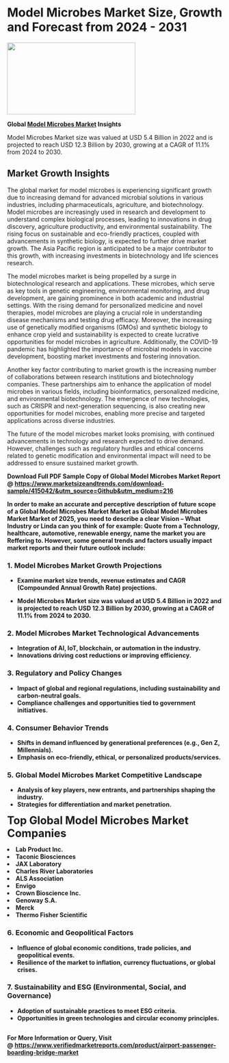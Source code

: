 <H1>Model Microbes Market Size, Growth and Forecast from 2024 - 2031</H1><img class="aligncenter size-medium wp-image-584254" src="https://thirdeyenews.in/wp-content/uploads/2024/09/Global-Market-Research-300x168.jpeg" alt="" width="300" height="168" /><p><strong>Global&nbsp;<a href="https://www.marketsizeandtrends.com/download-sample/415042/&amp;utm_source=Github&utm_medium=216">Model Microbes Market</a> Insights</strong></p><p>Model Microbes Market size was valued at USD 5.4 Billion in 2022 and is projected to reach USD 12.3 Billion by 2030, growing at a CAGR of 11.1% from 2024 to 2030.</p><p><h2>Market Growth Insights</h2> <p>The global market for model microbes is experiencing significant growth due to increasing demand for advanced microbial solutions in various industries, including pharmaceuticals, agriculture, and biotechnology. Model microbes are increasingly used in research and development to understand complex biological processes, leading to innovations in drug discovery, agriculture productivity, and environmental sustainability. The rising focus on sustainable and eco-friendly practices, coupled with advancements in synthetic biology, is expected to further drive market growth. The Asia Pacific region is anticipated to be a major contributor to this growth, with increasing investments in biotechnology and life sciences research.</p> <p><strong></strong></p> <p>The model microbes market is being propelled by a surge in biotechnological research and applications. These microbes, which serve as key tools in genetic engineering, environmental monitoring, and drug development, are gaining prominence in both academic and industrial settings. With the rising demand for personalized medicine and novel therapies, model microbes are playing a crucial role in understanding disease mechanisms and testing drug efficacy. Moreover, the increasing use of genetically modified organisms (GMOs) and synthetic biology to enhance crop yield and sustainability is expected to create lucrative opportunities for model microbes in agriculture. Additionally, the COVID-19 pandemic has highlighted the importance of microbial models in vaccine development, boosting market investments and fostering innovation.</p> <p>Another key factor contributing to market growth is the increasing number of collaborations between research institutions and biotechnology companies. These partnerships aim to enhance the application of model microbes in various fields, including bioinformatics, personalized medicine, and environmental biotechnology. The emergence of new technologies, such as CRISPR and next-generation sequencing, is also creating new opportunities for model microbes, enabling more precise and targeted applications across diverse industries.</p> <p>The future of the model microbes market looks promising, with continued advancements in technology and research expected to drive demand. However, challenges such as regulatory hurdles and ethical concerns related to genetic modification and environmental impact will need to be addressed to ensure sustained market growth.</p> <p><strong></p><p><span class=""><strong>Download Full PDF Sample Copy of Global Model Microbes Market Report</strong> @ <a href="https://www.marketsizeandtrends.com/download-sample/415042/&amp;utm_source=Github&utm_medium=216" target="_blank">https://www.marketsizeandtrends.com/download-sample/415042/&amp;utm_source=Github&utm_medium=216</a></span></p><p>In order to make an accurate and perceptive description of future scope of a Global&nbsp;Model Microbes Market Market as Global&nbsp;Model Microbes Market Market of 2025, you need to describe a clear Vision &ndash; What Industry or Linda can you think of for example: Quote from a Technology, healthcare, automotive, renewable energy, name the market you are Reffering to. However, some general trends and factors usually impact market reports and their future outlook include:</p><h3>1.&nbsp;<strong>Model Microbes Market Growth Projections</strong></h3><ul><li>Examine market size trends, revenue estimates and CAGR (Compounded Annual Growth Rate) projections.</li><li><p>Model Microbes Market size was valued at USD 5.4 Billion in 2022 and is projected to reach USD 12.3 Billion by 2030, growing at a CAGR of 11.1% from 2024 to 2030.</p></li></ul><h3>2.&nbsp;<strong>Model Microbes Market Technological Advancements</strong></h3><ul><li>Integration of AI, IoT, blockchain, or automation in the industry.</li><li>Innovations driving cost reductions or improving efficiency.</li></ul><h3>3.&nbsp;<strong>Regulatory and Policy Changes</strong></h3><ul><li>Impact of global and regional regulations, including sustainability and carbon-neutral goals.</li><li>Compliance challenges and opportunities tied to government initiatives.</li></ul><h3>4.&nbsp;<strong>Consumer Behavior Trends</strong></h3><ul><li>Shifts in demand influenced by generational preferences (e.g., Gen Z, Millennials).</li><li>Emphasis on eco-friendly, ethical, or personalized products/services.</li></ul><h3>5.&nbsp;<strong>Global Model Microbes Market Competitive Landscape</strong></h3><ul><li>Analysis of key players, new entrants, and partnerships shaping the industry.</li><li>Strategies for differentiation and market penetration.</li></ul><p data-pm-slice="1 1 []"><span style="color: inherit; font-family: inherit; font-size: 25px;">Top Global Model Microbes Market Companies</span></p><div class="" data-test-id=""><p><li>Lab Product Inc.</li><li> Taconic Biosciences</li><li> JAX Laboratory</li><li> Charles River Laboratories</li><li> ALS Association</li><li> Envigo</li><li> Crown Bioscience Inc.</li><li> Genoway S.A.</li><li> Merck</li><li> Thermo Fisher Scientific</li></p></div><h3>6.&nbsp;<strong>Economic and Geopolitical Factors</strong></h3><ul><li>Influence of global economic conditions, trade policies, and geopolitical events.</li><li>Resilience of the market to inflation, currency fluctuations, or global crises.</li></ul><h3>7.&nbsp;<strong>Sustainability and ESG (Environmental, Social, and Governance)</strong></h3><ul><li>Adoption of sustainable practices to meet ESG criteria.</li><li>Opportunities in green technologies and circular economy principles.</li></ul><h2><strong style="font-size: 14px;">For More Information or Query, Visit @&nbsp;</strong><a style="background-color: #ffffff; font-size: 14px;" href="https://www.marketsizeandtrends.com/report/model-microbes-market/" target="_blank">https://www.verifiedmarketreports.com/product/airport-passenger-boarding-bridge-market</a></h2>
